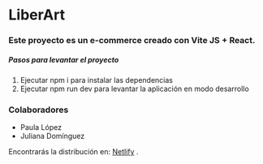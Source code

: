# LiberArt

### Este proyecto es un e-commerce creado con Vite JS + React.

##### Pasos para levantar el proyecto

1. Ejecutar npm i para instalar las dependencias
2. Ejecutar npm run dev para levantar la aplicación en modo desarrollo

### Colaboradores

- Paula López
- Juliana Domínguez

Encontrarás la distribución en: [Netlify](https://liberart-react.netlify.app/) .
